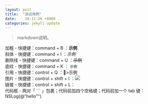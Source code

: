 ```yaml
---
layout: post
title:  "测试用例"
date:    10:11:26 +0800
categories: jekyll update
---
```

>markdown说明。    

加粗 - 快捷键：command + B ：**示例**  
斜体 - 快捷键：command + I ：*示例*  
删除线 - 快捷键：command + U  ：~~示例~~  
底纹 - 快捷键：command + K ： `示例`  
引用 - 快捷键：control + Q ：>示例  
图片 - 快捷键：control + shift + I ：![](http://)  
链接 - 快捷键：control + shift + L：[](http://)  
代码框 - 两对「 ``` 」包裹；代码前加四个空格键；代码前加一个 tab 键：    NSLog(@"hello"")  



